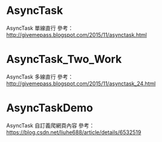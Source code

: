 # AsyncTask
AsyncTask 單線直行
參考：http://givemepass.blogspot.com/2015/11/asynctask.html

# AsyncTask_Two_Work
AsyncTask 多線直行
參考：http://givemepass.blogspot.com/2015/11/asynctask_24.html

# AsyncTaskDemo
AsyncTask 自訂義爬網頁內容
參考：https://blog.csdn.net/liuhe688/article/details/6532519
